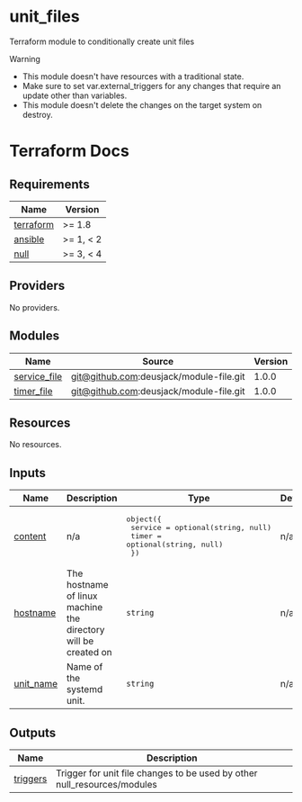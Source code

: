 # unit_files

Terraform module to conditionally create unit files

> [!Warning]
> * This module doesn't have resources with a traditional state.
> * Make sure to set var.external_triggers for any changes that require an update other than variables.
> * This module doesn't delete the changes on the target system on destroy.

# Terraform Docs

<!-- BEGINNING OF PRE-COMMIT-TERRAFORM DOCS HOOK -->
## Requirements

| Name | Version |
|------|---------|
| <a name="requirement_terraform"></a> [terraform](#requirement\_terraform) | >= 1.8 |
| <a name="requirement_ansible"></a> [ansible](#requirement\_ansible) | >= 1, < 2 |
| <a name="requirement_null"></a> [null](#requirement\_null) | >= 3, < 4 |

## Providers

No providers.

## Modules

| Name | Source | Version |
|------|--------|---------|
| <a name="module_service_file"></a> [service\_file](#module\_service\_file) | git@github.com:deusjack/module-file.git | 1.0.0 |
| <a name="module_timer_file"></a> [timer\_file](#module\_timer\_file) | git@github.com:deusjack/module-file.git | 1.0.0 |

## Resources

No resources.

## Inputs

| Name | Description | Type | Default | Required |
|------|-------------|------|---------|:--------:|
| <a name="input_content"></a> [content](#input\_content) | n/a | <pre>object({<br>    service = optional(string, null)<br>    timer   = optional(string, null)<br>  })</pre> | n/a | yes |
| <a name="input_hostname"></a> [hostname](#input\_hostname) | The hostname of linux machine the directory will be created on | `string` | n/a | yes |
| <a name="input_unit_name"></a> [unit\_name](#input\_unit\_name) | Name of the systemd unit. | `string` | n/a | yes |

## Outputs

| Name | Description |
|------|-------------|
| <a name="output_triggers"></a> [triggers](#output\_triggers) | Trigger for unit file changes to be used by other null\_resources/modules |
<!-- END OF PRE-COMMIT-TERRAFORM DOCS HOOK -->
